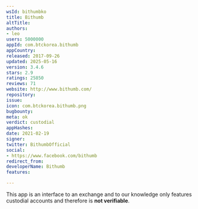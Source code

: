 ```yaml
---
wsId: bithumbko
title: Bithumb
altTitle: 
authors:
- leo
users: 5000000
appId: com.btckorea.bithumb
appCountry: 
released: 2017-09-26
updated: 2025-05-16
version: 3.4.6
stars: 2.9
ratings: 25850
reviews: 71
website: http://www.bithumb.com/
repository: 
issue: 
icon: com.btckorea.bithumb.png
bugbounty: 
meta: ok
verdict: custodial
appHashes: 
date: 2021-02-19
signer: 
twitter: BithumbOfficial
social:
- https://www.facebook.com/bithumb
redirect_from: 
developerName: Bithumb
features: 

---
```


This app is an interface to an exchange and to our knowledge only features
custodial accounts and therefore is **not verifiable**.
